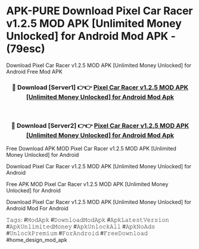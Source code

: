 # APK-PURE Download Pixel Car Racer v1.2.5 MOD APK [Unlimited Money Unlocked] for Android Mod APK - (79esc)
Download Pixel Car Racer v1.2.5 MOD APK [Unlimited Money Unlocked] for Android Free Mod APK

<div align="center">
<h3>🔴 Download [Server1] 👉👉 <a href="https://apk-comot.site?title=Pixel_Car_Racer_v1.2.5_MOD_APK_[Unlimited_Money_Unlocked]_for_Android">Pixel Car Racer v1.2.5 MOD APK [Unlimited Money Unlocked] for Android Mod Apk</a></h3><br>

<h3>🔴 Download [Server2] 👉👉 <a href="https://apk-comot.site?title=Pixel_Car_Racer_v1.2.5_MOD_APK_[Unlimited_Money_Unlocked]_for_Android">Pixel Car Racer v1.2.5 MOD APK [Unlimited Money Unlocked] for Android Mod Apk</a></h3>
</div>


Free Download APK MOD Pixel Car Racer v1.2.5 MOD APK [Unlimited Money Unlocked] for Android

Download Pixel Car Racer v1.2.5 MOD APK [Unlimited Money Unlocked] for Android 

Free APK MOD Pixel Car Racer v1.2.5 MOD APK [Unlimited Money Unlocked] for Android 

Download Pixel Car Racer v1.2.5 MOD APK [Unlimited Money Unlocked] for Android Mod For Android

𝚃𝚊𝚐𝚜: #𝙼𝚘𝚍𝙰𝚙𝚔 #𝙳𝚘𝚠𝚗𝚕𝚘𝚊𝚍𝙼𝚘𝚍𝙰𝚙𝚔 #𝙰𝚙𝚔𝙻𝚊𝚝𝚎𝚜𝚝𝚅𝚎𝚛𝚜𝚒𝚘𝚗 #𝙰𝚙𝚔𝚄𝚗𝚕𝚒𝚖𝚒𝚝𝚎𝚍𝙼𝚘𝚗𝚎𝚢 #𝙰𝚙𝚔𝚄𝚗𝚕𝚘𝚌𝚔𝙰𝚕𝚕 #𝙰𝚙𝚔𝙽𝚘𝙰𝚍𝚜 #𝚄𝚗𝚕𝚘𝚌𝚔𝙿𝚛𝚎𝚖𝚒𝚞𝚖 #𝙵𝚘𝚛𝙰𝚗𝚍𝚛𝚘𝚒𝚍 #𝙵𝚛𝚎𝚎𝙳𝚘𝚠𝚗𝚕𝚘𝚊𝚍 #home_design_mod_apk